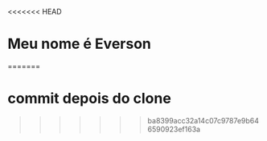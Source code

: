 <<<<<<< HEAD
# Meu nome é Everson
=======
# commit depois do clone
>>>>>>> ba8399acc32a14c07c9787e9b646590923ef163a
